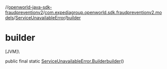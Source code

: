 //[openworld-java-sdk-fraudpreventionv2](../../../index.md)/[com.expediagroup.openworld.sdk.fraudpreventionv2.models](../index.md)/[ServiceUnavailableError](index.md)/[builder](builder.md)

# builder

[JVM]\

public final static [ServiceUnavailableError.Builder](-builder/index.md)[builder](builder.md)()
